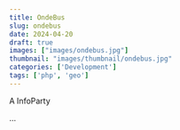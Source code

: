 ```yaml
---
title: OndeBus
slug: ondebus
date: 2024-04-20
draft: true
images: ["images/ondebus.jpg"]
thumbnail: "images/thumbnail/ondebus.jpg"
categories: ['Development']
tags: ['php', 'geo']
---
```


A InfoParty

...

